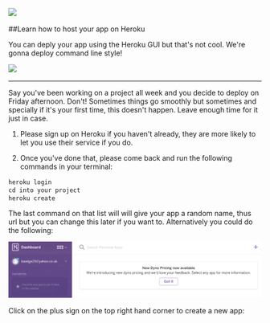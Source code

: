 ![](https://s3.amazonaws.com/kinlane-productions/api-evangelist/heroku/heroku-logo.png)

##Learn how to host your app on Heroku

You can deply your app using the Heroku GUI but that's not cool. We're gonna deploy command line style!

![](http://s2.quickmeme.com/img/14/14bd39c02c40e7e10a50a68aa2c385359b5097214a97fe131e88d21bf7996198.jpg)

---

Say you've been working on a project all week and you decide to deploy on Friday afternoon. Don't! Sometimes things go smoothly but sometimes and specially if it's your first time, this doesn't happen. Leave enough time for it just in case.

1. Please sign up on Heroku if you haven't already, they are more likely to let you use their service if you do. 


2. Once you've done that, please come back and run the following commands in your terminal:

```
heroku login
cd into your project
heroku create
```
The last command on that list will will give your app a random name, thus url but you can change this later if you want to. Alternatively you could do the following:

![](https://raw.githubusercontent.com/Neats29/Learn-Heroku/master/add-new-app.png)

Click on the plus sign on the top right hand corner to create a new app:









